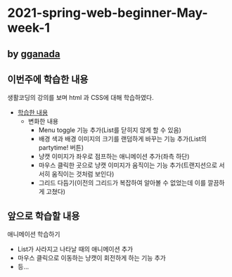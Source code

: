 # 2021-spring-web-beginner-May-week-1

## by [gganada](https://github.com/gganada)

## 이번주에 학습한 내용

생활코딩의 강의를 보며 html 과 CSS에 대해 학습하였다.

- [학습한 내용](https://gganada.github.io/JH_WebStudy/)
  - 변화한 내용
    - Menu toggle 기능 추가(List를 닫히지 않게 할 수 있음)
    - 배경 색과 배경 이미지의 크기를 랜덤하게 바꾸는 기능 추가(List의 partytime! 버튼)
    - 냥캣 이미지가 좌우로 점프하는 애니메이션 추가(좌측 하단)
    - 마우스 클릭한 곳으로 냥캣 이미지가 움직이는 기능 추가(트랜지션으로 서서히 움직이는 것처럼 보인다)
    - 그리드 다듬기(이전의 그리드가 복잡하여 알아볼 수 없었는데 이를 깔끔하게 고쳤다)

## 앞으로 학습할 내용

애니메이션 학습하기

  - List가 사라지고 나타날 때의 애니메이션 추가
  - 마우스 클릭으로 이동하는 냥캣이 회전하게 하는 기능 추가
  - 등...
